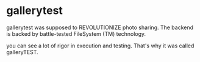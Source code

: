 gallerytest
============

gallerytest was supposed to REVOLUTIONIZE photo sharing. The backend is backed by battle-tested FileSystem (TM) technology.

you can see a lot of rigor in execution and testing. That's why it was called galleryTEST.
